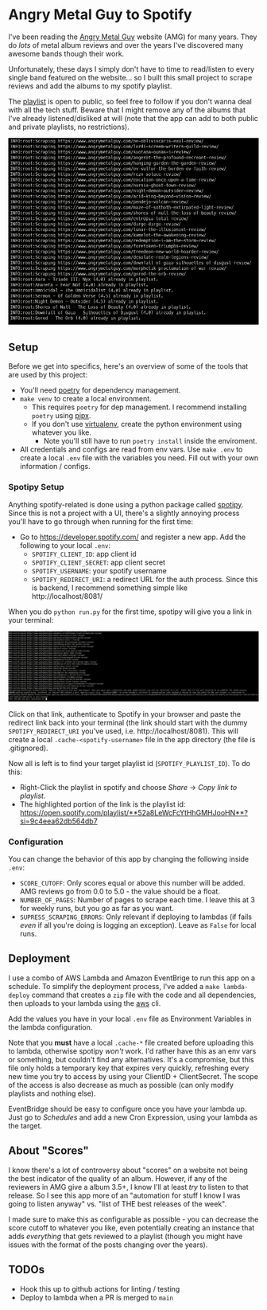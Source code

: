 # Angry Metal Guy to Spotify

I've been reading the [Angry Metal Guy](https://www.angrymetalguy.com/) website (AMG) for many years. They do _lots_ of metal album reviews and over the years I've discovered many awesome bands though their work.

Unfortunately, these days I simply don't have to time to read/listen to every single band featured on the website... so I built this small project to scrape reviews and add the albums to my spotify playlist.

The [playlist](https://open.spotify.com/playlist/52a8LeWcFcYtHhGMHJooHN?si=ccc94e86a9e049f3) is open to public, so feel free to follow if you don't wanna deal with all the tech stuff. Beware that I might remove any of the albums that I've already listened/disliked at will (note that the app can add to both public and private playlists, no restrictions).

![Scraping-Adding-To-Spotify-Image](docs/spotipy-adding.png)

## Setup

Before we get into specifics, here's an overview of some of the tools that are used by this project:

- You'll need [poetry](https://python-poetry.org/) for dependency management.
- `make venv` to create a local environment.
    - This requires `poetry` for dep management. I recommend installing `poetry` using [pipx](https://www.youtube.com/watch?v=FyA4i_dP934).
    - If you don't use [virtualenv](https://virtualenv.pypa.io/en/latest/), create the python environment using whatever you like.
        - Note you'll still have to run `poetry install` inside the enviroment.
- All credentials and configs are read from env vars. Use `make .env` to create a local `.env` file with the variables you need. Fill out with your own information / configs.

### Spotipy Setup

Anything spotify-related is done using a python package called [spotipy](https://github.com/spotipy-dev/spotipy). Since this is not a project with a UI, there's a slightly annoying process you'll have to go through when running for the first time:

- Go to https://developer.spotify.com/ and register a new app. Add the following to your local `.env`:
    - `SPOTIFY_CLIENT_ID`: app client id
    - `SPOTIFY_CLIENT_SECRET`: app client secret
    - `SPOTIFY_USERNAME`: your spotify username
    - `SPOTIFY_REDIRECT_URI`: a redirect URL for the auth process. Since this is backend, I recommend something simple like http://localhost/8081/

When you do `python run.py` for the first time, spotipy will give you a link in your terminal:

![Spotify-Auth-Image](docs/spotipy-auth.png)

Click on that link, authenticate to Spotify in your browser and paste the redirect link back into your terminal (the link should start with the dummy `SPOTIFY_REDIRECT_URI` you've used, i.e. http://localhost/8081). This will create a local `.cache-<spotify-username>` file in the app directory (the file is .gitignored).

Now all is left is to find your target playlist id (`SPOTIFY_PLAYLIST_ID`). To do this:
- Right-Click the playlist in spotify and choose _Share_ -> _Copy link to playlist_.
- The highlighted portion of the link is the playlist id: https://open.spotify.com/playlist/**52a8LeWcFcYtHhGMHJooHN**?si=9c4eea62db564db7

### Configuration

You can change the behavior of this app by changing the following inside `.env`:

- `SCORE_CUTOFF`: Only scores equal or above this number will be added. AMG reviews go from 0.0 to 5.0 - the value should be a float.
- `NUMBER_OF_PAGES`: Number of pages to scrape each time. I leave this at 3 for weekly runs, but you go as far as you want.
- `SUPRESS_SCRAPING_ERRORS`: Only relevant if deploying to lambdas (if fails _even_ if all you're doing is logging an exception). Leave as `False` for local runs.

## Deployment

I use a combo of AWS Lambda and Amazon EventBrige to run this app on a schedule. To simplify the deployment process, I've added a `make lambda-deploy` command that creates a `zip` file with the code and all dependencies, then uploads to your lambda using the [aws](https://aws.amazon.com/cli/) cli.

Add the values you have in your local `.env` file as Environment Variables in the lambda configuration.

Note that you **must** have a local `.cache-*` file created before uploading this to lambda, otherwise spotipy _won't_ work. I'd rather have this as an env vars or something, but couldn't find any alternatives. It's a compromise, but this file only holds a temporary key that expires very quickly, refreshing every new time you try to access by using your ClientID + ClientSecret. The scope of the access is also decrease as much as possible (can only modify playlists and nothing else).

EventBridge should be easy to configure once you have your lambda up. Just go to _Schedules_ and add a new Cron Expression, using your lambda as the target.

## About "Scores"

I know there's a lot of controversy about "scores" on a website not being the best indicator of the quality of an album. However, if any of the reviewers in AMG give a album 3.5+, I know I'll at least _try_ to listen to that release. So I see this app more of an "automation for stuff I know I was going to listen anyway" vs. "list of THE best releases of the week".

I made sure to make this as configurable as possible - you can decrease the score cutoff to whatever you like, even potentially creating an instance that adds _everything_ that gets reviewed to a playlist (though you might have issues with the format of the posts changing over the years).

## TODOs

- Hook this up to github actions for linting / testing
- Deploy to lambda when a PR is merged to `main`
